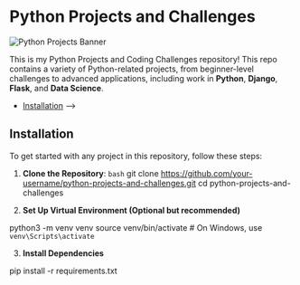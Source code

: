 # Python Projects and Challenges

![Python Projects Banner](https://media.istockphoto.com/id/1311259142/vector/web-developer-in-famous-programming-language.jpg?s=612x612&w=0&k=20&c=SIbcSh8nQzM_-OGj8nG4U8rvDKUD8WVdXNcOY5o0VVk=)

This is my Python Projects and Coding Challenges repository! This repo contains a variety of Python-related projects, from beginner-level challenges to advanced applications, including work in **Python**, **Django**, **Flask**, and **Data Science**.

<!-- ## Table of Contents

- [Introduction](#introduction)
- [Coding Challenges](#coding-challenges)
- [Python Projects](#python-projects)
  <!-- - [General Python Projects](#general-python-projects)
  - [Django Projects](#django-projects)
  - [Flask Projects](#flask-projects) -->
  <!-- - [Data Science Projects](#data-science-projects) -->

- [Installation](#installation) -->

<!-- ## Introduction

This repository includes various coding exercises, projects, and applications to help strengthen Python development skills. You'll find both simple and complex projects based on real-world problems, as well as solutions to algorithmic challenges.

- **Python**: Covers everything from basic syntax to object-oriented programming (OOP), data structures, and algorithms.
- **Django**: Web development using Django for building scalable and secure web applications.
- **Flask**: Lightweight web framework projects for building simple REST APIs or small web applications.
- **Data Science**: Projects involving data analysis, data cleaning, machine learning, and deep learning with libraries like `Pandas`, `NumPy`, `Matplotlib`, `Scikit-learn`, and `TensorFlow`.

## Coding Challenges

This section contains various algorithmic challenges, including problems from **LeetCode**, **HackerRank**, **Codewars**, and other platforms. Each solution is organized by difficulty and includes a brief description of the problem, the solution approach, and code implementation.

### Examples:

- **Two Sum**: Solution for the "Two Sum" problem from LeetCode.
- **FizzBuzz**: Basic loop challenge demonstrating conditional statements in Python.
- **Merge Sort**: Implementing the Merge Sort algorithm.

You can find all the challenges under the `coding-challenges/` directory.

## Python Projects

This section showcases a range of general Python projects, including utilities, data manipulation, and other real-world applications.

### General Python Projects

- **CLI Calculator**: A command-line interface (CLI) calculator that performs basic arithmetic operations.
- **Todo List App**: A Python app for managing tasks and reminders, saved in a local file or SQLite database.
- **Weather App**: Fetching real-time weather data using a public API like OpenWeatherMap.

These projects can be found in the `python-projects/` folder.

### Django Projects

This folder contains web development projects using Django, a high-level Python web framework.

- **Blog Application**: A basic blog platform allowing users to create, edit, and delete posts.
- **E-Commerce Site**: A simple e-commerce website with product listings, a shopping cart, and checkout functionality.
- **Authentication System**: A Django app demonstrating user authentication (signup, login, password reset, etc.).

The Django projects are available in the `django-projects/` folder.

### Flask Projects

Flask is a lightweight web framework, and here you'll find projects demonstrating its capabilities.

- **REST API**: A simple RESTful API built with Flask that handles CRUD operations (Create, Read, Update, Delete).
- **User Authentication API**: A Flask app implementing JWT-based authentication for a REST API.
- **Blog API**: A backend for a blog platform using Flask and SQLite, featuring post creation and comment functionality.

The Flask projects are under the `flask-projects/` directory.

## Data Science Projects

This section includes projects related to data science, from data manipulation to machine learning models.

- **Titanic Survival Prediction**: A machine learning model using the Titanic dataset to predict survival chances.
- **Stock Price Prediction**: A time series analysis and prediction model using historical stock prices.
- **Customer Segmentation**: K-means clustering to segment customers based on purchasing behavior.

These projects can be found in the `data-science-projects/` folder. -->

## Installation

To get started with any project in this repository, follow these steps:

1. **Clone the Repository**:
   `bash`
   git clone https://github.com/your-username/python-projects-and-challenges.git
   cd python-projects-and-challenges

2. **Set Up Virtual Environment (Optional but recommended)**

python3 -m venv venv
source venv/bin/activate # On Windows, use `venv\Scripts\activate`

3. **Install Dependencies**

pip install -r requirements.txt

